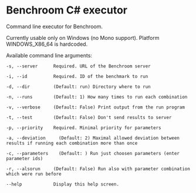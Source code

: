 # Benchroom C# executor

Command line executor for Benchroom.

Currently usable only on Windows (no Mono support). Platform WINDOWS_X86_64 is hardcoded.

Available command line arguments:

```
-s, --server      Required. URL of the Benchroom server

-i, --id          Required. ID of the benchmark to run

-d, --dir         (Default: run) Directory where to run

-n, --runs        (Default: 1) How many times to run each combination

-v, --verbose     (Default: False) Print output from the run program

-t, --test        (Default: False) Don't send results to server

-p, --priority    Required. Minimal priority for parameters
 
-a, --deviation     (Default: 2) Maximal allowed deviation between results if running each combination more than once

-c, --parameters    (Default: ) Run just choosen parameters (enter parameter ids)

-r, --alsorun     (Default: False) Run also with parameter combination which were run before
  
--help            Display this help screen.
```
